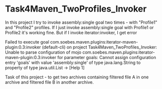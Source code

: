 Task4Maven_TwoProfiles_Invoker
==============================

In this project I try to invoke assembly:single goal two times - with "Profile1" and "Profile2" profiles.
If I just invoke assembly:single goal with Profile1 or Profile2 it's working fine. But if I invoke iterator:invoker, I get error

Failed to execute goal com.soebes.maven.plugins:iterator-maven-plugin:0.3:invoker (default-cli) on project Task4Maven_TwoProfiles_Invoker: Unable to parse configuration of mojo com.soebes.maven.plugins:iterator-maven-plugin:0.3:invoker for parameter goals: Cannot assign configuration entry 'goals' with value 'assembly:single' of type java.lang.String to property of type java.util.List -> [Help 1]

Task of this project - to get two archives containing filtered file A in one archive and filtered file B in another archive.
